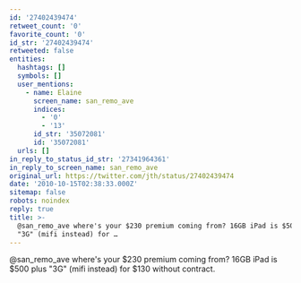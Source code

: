 ```yaml
---
id: '27402439474'
retweet_count: '0'
favorite_count: '0'
id_str: '27402439474'
retweeted: false
entities:
  hashtags: []
  symbols: []
  user_mentions:
    - name: Elaine
      screen_name: san_remo_ave
      indices:
        - '0'
        - '13'
      id_str: '35072081'
      id: '35072081'
  urls: []
in_reply_to_status_id_str: '27341964361'
in_reply_to_screen_name: san_remo_ave
original_url: https://twitter.com/jth/status/27402439474
date: '2010-10-15T02:38:33.000Z'
sitemap: false
robots: noindex
reply: true
title: >-
  @san_remo_ave where's your $230 premium coming from? 16GB iPad is $500 plus
  "3G" (mifi instead) for …
---
```


@san_remo_ave where's your $230 premium coming from? 16GB iPad is $500 plus "3G" (mifi instead) for $130 without contract.
